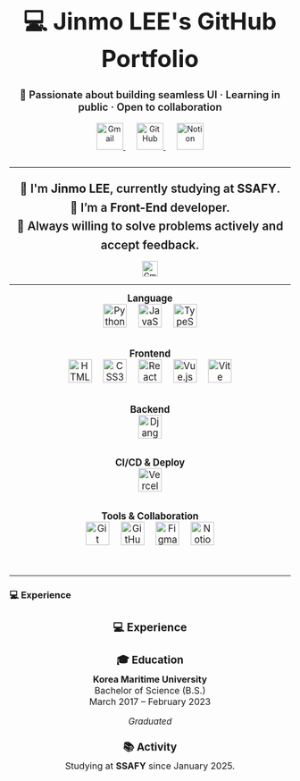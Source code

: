 <!-- Title Banner -->
<h1 align="center" style="font-size: 3em;">💻 Jinmo LEE's GitHub Portfolio</h1>

<p align="center" style="font-size: 1.3em; font-weight: 600;">
  🚀 Passionate about building seamless UI · Learning in public · Open to collaboration
</p>

<p align="center" style="margin-bottom: 2em;">
  <a href="mailto:lsoul1028@gmail.com" target="_blank" rel="noopener noreferrer" style="margin: 0 10px;">
    <img src="https://img.shields.io/badge/Gmail-EA4335?style=for-the-badge&logo=Gmail&logoColor=white" alt="Gmail" style="height: 48px;" />
  </a>
  <a href="https://github.com/lsoul1028" target="_blank" rel="noopener noreferrer" style="margin: 0 10px;">
    <img src="https://img.shields.io/badge/GitHub-181717?style=for-the-badge&logo=github&logoColor=white" alt="GitHub" style="height: 48px;" />
  </a>
  <a href="https://www.notion.so/" target="_blank" rel="noopener noreferrer" style="margin: 0 10px;">
    <img src="https://img.shields.io/badge/Notion-000000?style=for-the-badge&logo=notion&logoColor=white" alt="Notion" style="height: 48px;" />
  </a>
</p>

<hr />

<!-- About Me -->
<p align="center" style="font-size: 1.5em; line-height: 1.6; font-weight: 600; margin-bottom: 0.5em;">
  👋 I'm <strong>Jinmo LEE</strong>, currently studying at <strong>SSAFY</strong>.<br />
  💬 I’m a <strong>Front-End</strong> developer.<br />
  🚀 Always willing to solve problems actively and accept feedback.
</p>

<p align="center" style="margin-top: 0.8em;">
  <a href="mailto:lsoul1028@gmail.com" target="_blank" rel="noopener noreferrer">
    <img src="https://img.shields.io/badge/Gmail-EA4335?style=flat&logo=Gmail&logoColor=white" alt="Gmail" style="height: 28px;" />
  </a>
</p>

<hr />

<!-- Skills -->
<div align="center" style="font-size: 1.2em; margin-bottom: 2em;">
  <strong>Language</strong><br />
  <img src="https://img.shields.io/badge/Python-3776AB?style=flat-square&logo=Python&logoColor=white" alt="Python" style="height: 42px; margin: 0 8px;" />
  <img src="https://img.shields.io/badge/JavaScript-F7DF1E?style=flat-square&logo=JavaScript&logoColor=black" alt="JavaScript" style="height: 42px; margin: 0 8px;" />
  <img src="https://img.shields.io/badge/TypeScript-3178C6?style=flat-square&logo=TypeScript&logoColor=white" alt="TypeScript" style="height: 42px; margin: 0 8px;" />
</div>

<div align="center" style="font-size: 1.2em; margin-bottom: 2em;">
  <strong>Frontend</strong><br />
  <img src="https://img.shields.io/badge/HTML5-E34F26?style=flat-square&logo=HTML5&logoColor=white" alt="HTML5" style="height: 42px; margin: 0 8px;" />
  <img src="https://img.shields.io/badge/CSS3-1572B6?style=flat-square&logo=CSS3&logoColor=white" alt="CSS3" style="height: 42px; margin: 0 8px;" />
  <img src="https://img.shields.io/badge/React-61DAFB?style=flat-square&logo=React&logoColor=white" alt="React" style="height: 42px; margin: 0 8px;" />
  <img src="https://img.shields.io/badge/Vue.js-4FC08D?style=flat-square&logo=Vue.js&logoColor=white" alt="Vue.js" style="height: 42px; margin: 0 8px;" />
  <img src="https://img.shields.io/badge/Vite-646CFF?style=flat-square&logo=Vite&logoColor=white" alt="Vite" style="height: 42px; margin: 0 8px;" />
</div>

<div align="center" style="font-size: 1.2em; margin-bottom: 2em;">
  <strong>Backend</strong><br />
  <img src="https://img.shields.io/badge/Django-092E20?style=flat-square&logo=Django&logoColor=white" alt="Django" style="height: 42px; margin: 0 8px;" />
</div>

<div align="center" style="font-size: 1.2em; margin-bottom: 2em;">
  <strong>CI/CD & Deploy</strong><br />
  <img src="https://img.shields.io/badge/Vercel-000000?style=flat-square&logo=vercel&logoColor=white" alt="Vercel" style="height: 42px; margin: 0 8px;" />
</div>

<div align="center" style="font-size: 1.2em; margin-bottom: 3em;">
  <strong>Tools & Collaboration</strong><br />
  <img src="https://img.shields.io/badge/Git-F05032?style=flat-square&logo=git&logoColor=white" alt="Git" style="height: 42px; margin: 0 8px;" />
  <img src="https://img.shields.io/badge/GitHub-181717?style=flat-square&logo=github&logoColor=white" alt="GitHub" style="height: 42px; margin: 0 8px;" />
  <img src="https://img.shields.io/badge/Figma-F24E1E?style=flat-square&logo=figma&logoColor=white" alt="Figma" style="height: 42px; margin: 0 8px;" />
  <img src="https://img.shields.io/badge/Notion-000000?style=flat-square&logo=notion&logoColor=white" alt="Notion" style="height: 42px; margin: 0 8px;" />
</div>

<hr />

### 💻 Experience

<!-- Experience -->
<div align="center" style="max-width: 600px; margin: 0 auto; text-align: center;">

  <h3 style="font-size: 1.4em; margin-bottom: 0.2em;">💻 Experience</h3>

  <h4 style="font-size: 1.35em; margin-bottom: 0.3em;">🎓 Education</h4>
  <p style="font-weight: 700; font-size: 1.15em; margin: 0;">
    Korea Maritime University
  </p>
  <p style="font-size: 1.15em; margin: 0;">
    Bachelor of Science (B.S.)
  </p>
  <p style="font-size: 1.15em; margin: 0 0 1em 0;">
    March 2017 – February 2023
  </p>
  <p style="font-style: italic; font-size: 1.1em; margin-top: 0;">
    Graduated
  </p>

  <h4 style="font-size: 1.35em; margin-top: 1.2em; margin-bottom: 0.3em;">📚 Activity</h4>
  <p style="font-size: 1.15em; margin: 0;">
    Studying at <strong>SSAFY</strong> since January 2025.
  </p>

</div>


